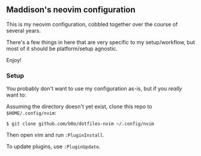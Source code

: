 Maddison's neovim configuration
-------------------------------

This is my neovim configuration, cobbled together over the course of several
years.

There's a few things in here that are very specific to my setup/workflow, but
most of it should be platform/setup agnostic.

Enjoy!

### Setup

You probably don't want to use my configuration as-is, but if you *really* want
to:

Assuming the directory doesn't yet exist, clone this repo to `$HOME/.config/nvim`:

```
$ git clone github.com/b0o/dotfiles-nvim ~/.config/nvim
```

Then open vim and run `:PluginInstall`.

To update plugins, use `:PluginUpdate`.

